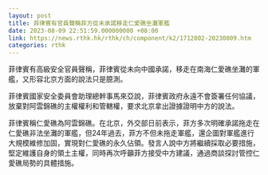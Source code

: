 ```yaml
---
layout: post
title: 菲律賓有官員聲稱菲方從未承諾移走仁愛礁坐灘軍艦
date: 2023-08-09 22:51:59.000000000 +08:00
link: https://news.rthk.hk/rthk/ch/component/k2/1712802-20230809.htm
categories: rthk
---
```


菲律賓有高級安全官員聲稱，菲律賓從未向中國承諾，移走在南海仁愛礁坐灘的軍艦，又形容北京方面的說法只是臆測。

菲律賓國家安全委員會助理總幹事馬來亞說，菲律賓政府永遠不會簽署任何協議，放棄對阿雲錦礁的主權權利和管轄權，要求北京拿出證據證明中方的說法。

菲律賓稱仁愛礁為阿雲錦礁。在北京，外交部日前表示，菲方多次明確承諾拖走在仁愛礁非法坐灘的軍艦，但24年過去，菲方不但未拖走軍艦，還企圖對軍艦進行大規模維修加固，實現對仁愛礁的永久佔領。發言人說中方將繼續採取必要措施，堅定維護自身的領土主權，同時再次呼籲菲方接受中方建議，通過商談探討管控仁愛礁局勢的具體措施。
